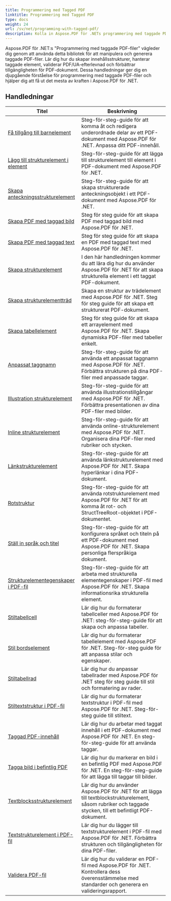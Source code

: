 ```yaml
---
title: Programmering med Tagged PDF
linktitle: Programmering med Tagged PDF
type: docs
weight: 24
url: /sv/net/programming-with-tagged-pdf/
description: Kolla in Aspose.PDF för .NETs programmering med taggade PDF-handledningar för att bemästra taggade PDF-manipulering och generering.
---
```


Aspose.PDF för .NET:s "Programmering med taggade PDF-filer" vägleder dig genom att använda detta bibliotek för att manipulera och generera taggade PDF-filer. Lär dig hur du skapar innehållsstrukturer, hanterar taggade element, validerar PDF/UA-efterlevnad och förbättrar tillgängligheten för PDF-dokument. Dessa handledningar ger dig en djupgående förståelse för programmering med taggade PDF-filer och hjälper dig att få ut det mesta av kraften i Aspose.PDF för .NET.

## Handledningar
| Titel | Beskrivning |
| --- | --- | 
| [Få tillgång till barnelement](./access-children-elements/) | Steg-för-steg-guide för att komma åt och redigera underordnade delar av ett PDF-dokument med Aspose.PDF för .NET. Anpassa ditt PDF-innehåll. |  
| [Lägg till strukturelement i element](./add-structure-element-into-element/) | Steg-för-steg-guide för att lägga till strukturelement till element i PDF-dokument med Aspose.PDF för .NET. |  
| [Skapa anteckningsstrukturelement](./create-note-structure-element/) | Steg-för-steg-guide för att skapa strukturerade anteckningsobjekt i ett PDF-dokument med Aspose.PDF för .NET. |  
| [Skapa PDF med taggad bild](./create-pdf-with-tagged-image/) | Steg för steg guide för att skapa PDF med taggad bild med Aspose.PDF för .NET. |  
| [Skapa PDF med taggad text](./create-pdf-with-tagged-text/) | Steg för steg guide för att skapa en PDF med taggad text med Aspose.PDF för .NET. |  
| [Skapa strukturelement](./create-structure-elements/) | I den här handledningen kommer du att lära dig hur du använder Aspose.PDF för .NET för att skapa strukturella element i ett taggat PDF-dokument. |  
| [Skapa strukturelementträd](./create-structure-elements-tree/) | Skapa en struktur av trädelement med Aspose.PDF för .NET. Steg för steg guide för att skapa ett strukturerat PDF-dokument. |  
| [Skapa tabellelement](./create-table-element/) | Steg för steg guide för att skapa ett arrayelement med Aspose.PDF för .NET. Skapa dynamiska PDF-filer med tabeller enkelt. |  
| [Anpassat taggnamn](./custom-tag-name/) | Steg-för-steg-guide för att använda ett anpassat taggnamn med Aspose.PDF för .NET. Förbättra strukturen på dina PDF-filer med anpassade taggar. |  
| [Illustration strukturelement](./illustration-structure-elements/) | Steg-för-steg-guide för att använda illustrationstillgångar med Aspose.PDF för .NET. Förbättra presentationen av dina PDF-filer med bilder. |  
| [Inline strukturelement](./inline-structure-elements/) | Steg-för-steg-guide för att använda online-strukturelement med Aspose.PDF för .NET. Organisera dina PDF-filer med rubriker och stycken. |  
| [Länkstrukturelement](./link-structure-elements/) | Steg-för-steg-guide för att använda länkstrukturelement med Aspose.PDF för .NET. Skapa hyperlänkar i dina PDF-dokument. |  
| [Rotstruktur](./root-structure/) | Steg-för-steg-guide för att använda rotstrukturelement med Aspose.PDF för .NET för att komma åt rot- och StructTreeRoot-objektet i PDF-dokumentet. |  
| [Ställ in språk och titel](./setup-language-and-title/) | Steg-för-steg-guide för att konfigurera språket och titeln på ett PDF-dokument med Aspose.PDF för .NET. Skapa personliga flerspråkiga dokument. |  
| [Strukturelementegenskaper i PDF-fil](./structure-elements-properties/) | Steg-för-steg-guide för att arbeta med strukturella elementegenskaper i PDF-fil med Aspose.PDF för .NET. Skapa informationsrika strukturella element. |  
| [Stiltabellcell](./style-table-cell/) | Lär dig hur du formaterar tabellceller med Aspose.PDF för .NET: steg-för-steg-guide för att skapa och anpassa tabeller. |  
| [Stil bordselement](./style-table-element/) | Lär dig hur du formaterar tabellelement med Aspose.PDF för .NET. Steg-för-steg guide för att anpassa stilar och egenskaper. |  
| [Stiltabellrad](./style-table-row/) | Lär dig hur du anpassar tabellrader med Aspose.PDF för .NET steg för steg guide till stil och formatering av rader. |  
| [Stiltextstruktur i PDF-fil](./style-text-structure/) | Lär dig hur du formaterar textstruktur i PDF-fil med Aspose.PDF för .NET. Steg-för-steg guide till stiltext. |  
| [Taggad PDF-innehåll](./tagged-pdf-content/) | Lär dig hur du arbetar med taggat innehåll i ett PDF-dokument med Aspose.PDF för .NET. En steg-för-steg-guide för att använda taggar. |  
| [Tagga bild i befintlig PDF](./tag-image-in-existing-pdf/) | Lär dig hur du markerar en bild i en befintlig PDF med Aspose.PDF för .NET. En steg-för-steg-guide för att lägga till taggar till bilder. |  
| [Textblocksstrukturelement](./text-block-structure-elements/) | Lär dig hur du använder Aspose.PDF för .NET för att lägga till textblockstrukturelement, såsom rubriker och taggade stycken, till ett befintligt PDF-dokument. |  
| [Textstrukturelement i PDF-fil](./text-structure-elements/) | Lär dig hur du lägger till textstrukturelement i PDF-fil med Aspose.PDF för .NET. Förbättra strukturen och tillgängligheten för dina PDF-filer. |  
| [Validera PDF-fil](./validate-pdf/) | Lär dig hur du validerar en PDF-fil med Aspose.PDF för .NET. Kontrollera dess överensstämmelse med standarder och generera en valideringsrapport. |  